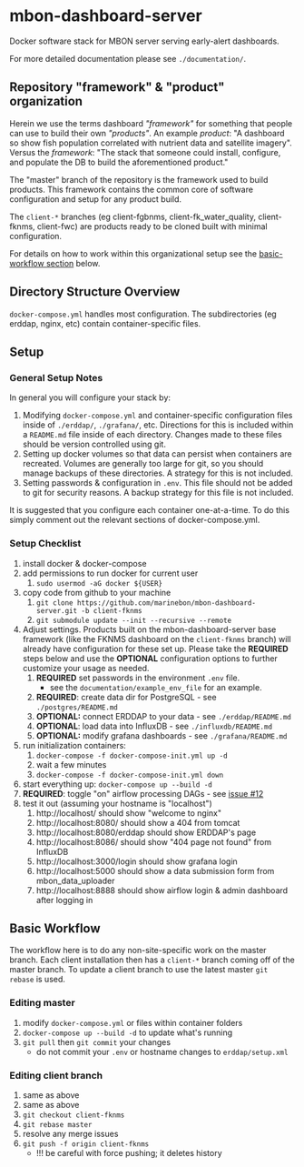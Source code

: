 # mbon-dashboard-server

Docker software stack for MBON server serving early-alert dashboards.

For more detailed documentation please see `./documentation/`.

## Repository "framework" & "product" organization
Herein we use the terms dashboard *"framework"* for something that people can use to build their own *"products"*.
An example *product*: "A dashboard so show fish population correlated with nutrient data and satellite imagery".
Versus the *framework*: "The stack that someone could install, configure, and populate the DB to build the aforementioned product."

The "master" branch of the repository is the framework used to build products. 
This framework contains the common core of software configuration and setup for any product build.

The `client-*` branches (eg client-fgbnms, client-fk_water_quality, client-fknms, client-fwc) are products ready to be cloned built with minimal configuration.

For details on how to work within this organizational setup see the [basic-workflow section](https://github.com/marinebon/mbon-dashboard-server#basic-workflow) below.

## Directory Structure Overview
`docker-compose.yml` handles most configuration.
The subdirectories (eg erddap, nginx, etc) contain container-specific files.

## Setup
### General Setup Notes
In general you will configure your stack by:
1. Modifying `docker-compose.yml` and container-specific configuration files inside of `./erddap/`, `./grafana/`, etc.
    Directions for this is included within a `README.md` file inside of each directory.
    Changes made to these files should be version controlled using git.
2. Setting up docker volumes so that data can persist when containers are recreated.
    Volumes are generally too large for git, so you should manage backups of these directories.
    A strategy for this is not included.
3. Setting passwords & configuration in `.env`.
    This file should not be added to git for security reasons.
    A backup strategy for this file is not included.

It is suggested that you configure each container one-at-a-time.
To do this simply comment out the relevant sections of docker-compose.yml.

### Setup Checklist
1. install docker & docker-compose
2. add permissions to run docker for current user
    1. `sudo usermod -aG docker ${USER}`
3. copy code from github to your machine 
    1. `git clone https://github.com/marinebon/mbon-dashboard-server.git -b client-fknms`
    2. `git submodule update --init --recursive --remote`
5. Adjust settings. Products built on the mbon-dashboard-server base framework (like the FKNMS dashboard on the `client-fknms` branch) will already have configuration for these set up. Please take the **REQUIRED** steps below and use the **OPTIONAL** configuration options to further customize your usage as needed.
    1. **REQUIRED** set passwords in the environment `.env` file.
        * see the `documentation/example_env_file` for an example.
    2. **REQUIRED**: create data dir for PostgreSQL - see `./postgres/README.md`
    3. **OPTIONAL:** connect ERDDAP to your data - see `./erddap/README.md`
    4. **OPTIONAL**: load data into InfluxDB - see `./influxdb/README.md`
    5. **OPTIONAL:** modify grafana dashboards - see `./grafana/README.md`
6. run initialization containers:
    1. `docker-compose -f docker-compose-init.yml up -d`
    2. wait a few minutes
    3. `docker-compose -f docker-compose-init.yml down`
7. start everything up: `docker-compose up --build -d`
8. **REQUIRED**: toggle "on" airflow processing DAGs - see [issue #12](https://github.com/marinebon/mbon-dashboard-server/issues/12)
9. test it out (assuming your hostname is "localhost")
    1. http://localhost/ should show "welcome to nginx"
    2. http://localhost:8080/ should show a 404 from tomcat
    3. http://localhost:8080/erddap should show ERDDAP's page
    4. http://localhost:8086/ should show "404 page not found" from InfluxDB
    5. http://localhost:3000/login should show grafana login
    6. http://localhost:5000 should show a data submission form from mbon_data_uploader
    7. http://localhost:8888 should show airflow login & admin dashboard after logging in

## Basic Workflow
The workflow here is to do any non-site-specific work on the master branch.
Each client installation then has a `client-*` branch coming off of the master branch.
To update a client branch to use the latest master `git rebase` is used.

### Editing master
1. modify `docker-compose.yml` or files within container folders
2. `docker-compose up --build -d` to update what's running
3. `git pull` then `git commit` your changes
    * do not commit your `.env` or hostname changes to `erddap/setup.xml`
    
### Editing client branch
1. same as above
2. same as above
3. `git checkout client-fknms`
4. `git rebase master`
5. resolve any merge issues
6. `git push -f origin client-fknms`  
    * !!! be careful with force pushing; it deletes history
